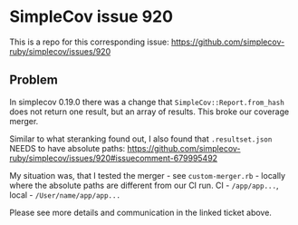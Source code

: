 # SimpleCov issue 920

This is a repo for this corresponding issue: https://github.com/simplecov-ruby/simplecov/issues/920

## Problem

In simplecov 0.19.0 there was a change that `SimpleCov::Report.from_hash` does not return one result, but an array of results.
This broke our coverage merger.

Similar to what steranking found out, I also found that `.resultset.json` NEEDS to have absolute paths:
https://github.com/simplecov-ruby/simplecov/issues/920#issuecomment-679995492

My situation was, that I tested the merger - see `custom-merger.rb` - locally where the absolute paths are different from our CI run.
CI - `/app/app...`, local - `/User/name/app/app...`

Please see more details and communication in the linked ticket above.